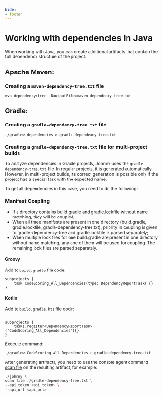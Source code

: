 ```yaml
---
hide:
- footer
---
```


# Working with dependencies in Java

When working with Java, you can create additional artifacts that contain the full dependency structure of the project.

## Apache Maven:

### Creating a `maven-dependency-tree.txt` file

```
mvn dependency:tree -DoutputFile=maven-dependency-tree.txt
```

## Gradle:

### Creating a `gradle-dependency-tree.txt` file

```
./gradlew dependencies > gradle-dependency-tree.txt
```

### Creating a  `gradle-dependency-tree.txt` file for multi-project builds

To analyze dependencies in Gradle projects, Johnny uses the `gradle-dependency-tree.txt` file. In regular projects, it is generated automatically. However, in multi-project builds, its correct generation is possible only if the project has a special task with the expected name.

To get all dependencies in this case, you need to do the following:

### Manifest Coupling

* If a directory contains build.gradle and gradle.lockfile without name matching, they will be coupled;
* When all three manifests are present in one directory (build.gradle, gradle.lockfile, gradle-dependency-tree.txt), priority in coupling is given to gradle-dependency-tree and gradle.lockfile is parsed separately;
* When multiple lock files for one build.gradle are present in one directory without name matching, any one of them will be used for coupling. The remaining lock files are parsed separately.

#### Groovy

Add to `build.gradle` file code:

```
subprojects {
    task CodeScoring_All_Dependencies(type: DependencyReportTask) {}
}

```
#### Kotlin

Add to `build.gradle.kts` file code:
```

subprojects {
    tasks.register<DependencyReportTask>("CodeScoring_All_Dependencies"){}
}
```

Execute command:

``` bash
./gradlew CodeScoring_All_Dependencies > gradle-dependency-tree.txt
```

After generating artifacts, you need to use the console agent command [scan file](/agent/scan-file.en) on the resulting artifact, for example:

``` bash
./johnny \
scan file ./gradle-dependency-tree.txt \
--api_token <api_token> \
--api_url <api_url>
```